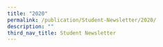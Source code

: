 ```yaml
---
title: "2020"
permalink: /publication/Student-Newsletter/2020/
description: ""
third_nav_title: Student Newsletter
---
```

